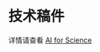 # 技术稿件

详情请查看 [AI for Science](https://mp.weixin.qq.com/mp/appmsgalbum?__biz=Mzg2OTEzODA5MA==&action=getalbum&album_id=2696337654835838980&scene=173&from_msgid=2247601776&from_itemidx=1&count=3&nolastread=1#wechat_redirect)
